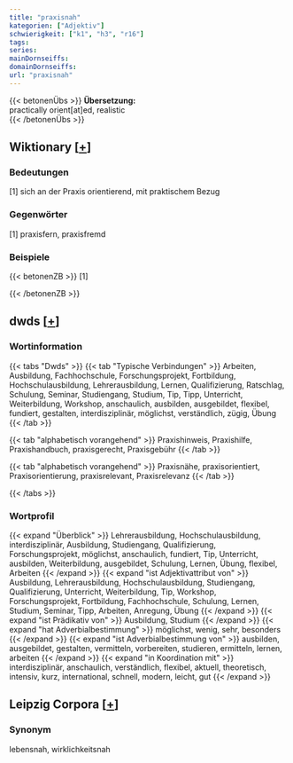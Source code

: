 ```yaml
---
title: "praxisnah"
kategorien: ["Adjektiv"]
schwierigkeit: ["k1", "h3", "r16"]
tags:
series:
mainDornseiffs:
domainDornseiffs:
url: "praxisnah"
---
```


{{< betonenÜbs >}}
**Übersetzung:**  
practically orient[at]ed, realistic  
{{< /betonenÜbs >}}

## Wiktionary [[+](https://de.wiktionary.org/wiki/praxisnah)]

### Bedeutungen
[1] sich an der Praxis orientierend, mit praktischem Bezug  

### Gegenwörter
[1] praxisfern, praxisfremd  

### Beispiele
{{< betonenZB >}}
[1]  

{{< /betonenZB >}}


## dwds [[+](https://www.dwds.de/wb/praxisnah)]

### Wortinformation
{{< tabs "Dwds" >}}
{{< tab "Typische Verbindungen" >}}
Arbeiten, Ausbildung, Fachhochschule, Forschungsprojekt, Fortbildung, Hochschulausbildung, Lehrerausbildung, Lernen, Qualifizierung, Ratschlag, Schulung, Seminar, Studiengang, Studium, Tip, Tipp, Unterricht, Weiterbildung, Workshop, anschaulich, ausbilden, ausgebildet, flexibel, fundiert, gestalten, interdisziplinär, möglichst, verständlich, zügig, Übung
{{< /tab >}}

{{< tab "alphabetisch vorangehend" >}}
Praxishinweis, Praxishilfe, Praxishandbuch, praxisgerecht, Praxisgebühr
{{< /tab >}}

{{< tab "alphabetisch vorangehend" >}}
Praxisnähe, praxisorientiert, Praxisorientierung, praxisrelevant, Praxisrelevanz
{{< /tab >}}

{{< /tabs >}}

### Wortprofil
{{< expand "Überblick" >}} Lehrerausbildung, Hochschulausbildung, interdisziplinär, Ausbildung, Studiengang, Qualifizierung, Forschungsprojekt, möglichst, anschaulich, fundiert, Tip, Unterricht, ausbilden, Weiterbildung, ausgebildet, Schulung, Lernen, Übung, flexibel, Arbeiten {{< /expand >}}
{{< expand "ist Adjektivattribut von" >}} Ausbildung, Lehrerausbildung, Hochschulausbildung, Studiengang, Qualifizierung, Unterricht, Weiterbildung, Tip, Workshop, Forschungsprojekt, Fortbildung, Fachhochschule, Schulung, Lernen, Studium, Seminar, Tipp, Arbeiten, Anregung, Übung {{< /expand >}}
{{< expand "ist Prädikativ von" >}} Ausbildung, Studium {{< /expand >}}
{{< expand "hat Adverbialbestimmung" >}} möglichst, wenig, sehr, besonders {{< /expand >}}
{{< expand "ist Adverbialbestimmung von" >}} ausbilden, ausgebildet, gestalten, vermitteln, vorbereiten, studieren, ermitteln, lernen, arbeiten {{< /expand >}}
{{< expand "in Koordination mit" >}} interdisziplinär, anschaulich, verständlich, flexibel, aktuell, theoretisch, intensiv, kurz, international, schnell, modern, leicht, gut {{< /expand >}}

## Leipzig Corpora [[+](https://corpora.uni-leipzig.de/en/res?word=praxisnah&corpusId=deu_newscrawl-public_2018)]


### Synonym
lebensnah, wirklichkeitsnah

